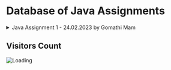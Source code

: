Database of Java Assignments
============================


<details>
  <summary>Java Assignment 1 - 24.02.2023 by Gomathi Mam</summary>
  
01.  Check for Odd or Even Number

02.Prime Number

03.Fibonacci Series

04.Factorial Program

05.Armstrong Number

06.Perfect Number

07.Palindrome Number

08.Reverse Number

09.Pronic Number

10.Magic Number

11.Happy Number

12. Automorphic number

13.Neon Number

14.Special Number

15.Composite Number

16.Perfect Square

17.Perfect Cube

18.Sum of Digits

19.GCD and LCM

20.Count Digits in a Number
</details>


Visitors Count
------------------

<img align="left" src = "https://profile-counter.glitch.me/Java-Assignments/count.svg" alt ="Loading">
